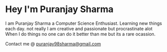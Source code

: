 # Hey I'm Puranjay Sharma

I am Puranjay Sharma a Computer Science Enthusiast.
Learning new things each day. not really 
I am creative and passionate but procrastinate alot 
When I do things no one can do it better than me but its a rare ocassion.

Contact me @ puranjay98sharma@gmail.com

